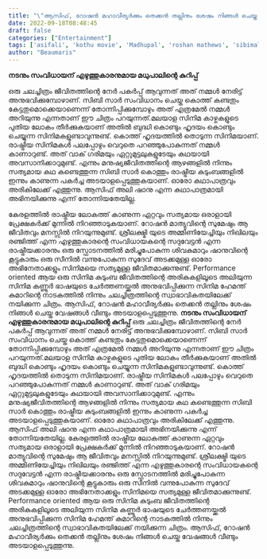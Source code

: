```yaml
---
title: "\"ആസിഫ്, റോഷൻ മഹാവീര്യർക്കും തെക്കൻ തല്ലിനും ശേഷം നിങ്ങൾ ചെയ്ത വേഷങ്ങൾ വീണ്ടും അടയാളപ്പെടുത്തുന്നു\""
date: 2022-09-18T08:48:45
draft: false
categories: ["Entertainment"]
tags: ['asifali', 'kothu movie', 'Madhupal', 'roshan mathews', 'sibimalayil']
author: "Beaumaris"
---
```


<strong>നടനും സംവിധായന് എഴുത്തുകാരനുമായ മധുപാലിന്റെ കുറിപ്പ്</strong>

ഒരു ചലച്ചിത്രം ജീവിതത്തിന്റെ നേർ പകർപ്പ് ആവുന്നത് അത് നമ്മൾ നേരിട്ട് അനുഭവിക്കുമ്പോഴാണ്. സിബി സാർ സംവിധാനം ചെയ്ത കൊത്ത് കണ്ടതും കേട്ടതുമൊക്കെയാണെന്ന് തോന്നിപ്പിക്കുമ്പോഴും അത് എത്രമേൽ നമ്മൾ അറിയുന്നു എന്നതാണ് ഈ ചിത്രം പറയുന്നത്.മലയാള സിനിമ കാഴ്ചകളുടെ പുതിയ ലോകം തീർക്കുകയാണ് അതിൽ ബുദ്ധി കൊണ്ടും ഹൃദയം കൊണ്ടും ചെയ്യുന്ന സിനിമകളുണ്ടാവുന്നുണ്ട്.
കൊത്ത് ഹൃദയത്തിൽ തൊടുന്ന സിനിമയാണ്. രാഷ്ട്രീയ സിനിമകൾ പലപ്പോഴും വെറുതെ പറഞ്ഞുപോകുന്നത് നമ്മൾ കാണാറുണ്ട്. അത് വാക് ഗരിമയും ഏറ്റുമുട്ടലുകളുടേയും കഥയായി അവസാനിക്കാറുമുണ്ട്. എന്നും മനുഷ്യജീവിതത്തിന്റെ ആഴങ്ങളിൽ നിന്നും സത്യമായ കഥ കണ്ടെത്തുന്ന സിബി സാർ കൊത്തും രാഷ്ട്രീയ കുടുംബങ്ങളിൽ ഇന്നും കാണുന്ന പകർച്ച അടയാളപ്പെടുത്തുകയാണ്. ഓരോ കഥാപാത്രവും അരികിലേക്ക് എത്തുന്നു. ആസിഫ് അലി ഷാനു എന്ന കഥാപാത്രമായി അഭിനയിക്കുന്നു എന്ന് തോന്നിയതേയില്ല.

കേരളത്തിൽ രാഷ്ട്രീയ ലോകത്ത് കാണുന്ന ഏറ്റവും സത്യമായ ഒരാളായി പ്രേക്ഷകർക്ക്‌ മുന്നിൽ നിറഞ്ഞാടുകയാണ്. റോഷൻ മാത്യുവിന്റെ സുമേഷും ആ ജീവിതവും മനസ്സിൽ നിറയുന്നുമുണ്ട്. ശ്രീലക്ഷ്മി യുടെ അമ്മിണിയേച്ചിയും നിഖിലയും രഞ്ജിത്ത് എന്ന എഴുത്തുകാരന്റെ സംവിധായകന്റെ സദുവേട്ടൻ എന്ന രാഷ്ട്രീയക്കാരനും ഒരു സ്ഫോടനത്തിൽ മരിച്ചുപോകുന്ന ശിവകുമാറും ഷാനുവിന്റെ കൂട്ടുകാരും ഒരു സീനിൽ വന്നുപോകുന്ന സുദേവ് അടക്കമുള്ള ഓരോ അഭിനേതാക്കളും സിനിമയെ സത്യമുള്ള ജീവിതമാക്കുന്നുണ്ട്. Performance oriented ആയ ഒരു സിനിമ കുടുംബ ജീവിതത്തിന്റെ അരികുകളിലൂടെ അലിയുന്ന സിനിമ കണ്ണൂർ ഭാഷയുടെ ചേർത്തണയ്ക്കൽ അനുഭവിപ്പിക്കുന്ന സിനിമ ഹേമന്ത് കുമാറിന്റെ നാടകത്തിൽ നിന്നും ചലച്ചിത്രത്തിന്റെ സ്വാഭാവികതയിലേക്ക് നയിക്കുന്ന ചിത്രം. ആസിഫ്, റോഷൻ മഹാവീര്യർക്കും തെക്കൻ തല്ലിനും ശേഷം നിങ്ങൾ ചെയ്ത വേഷങ്ങൾ വീണ്ടും അടയാളപ്പെടുത്തുന്നു.
**നടനും സംവിധായന് എഴുത്തുകാരനുമായ മധുപാലിന്റെ കുറിപ്പ്** ഒരു ചലച്ചിത്രം ജീവിതത്തിന്റെ നേർ പകർപ്പ് ആവുന്നത് അത് നമ്മൾ നേരിട്ട് അനുഭവിക്കുമ്പോഴാണ്. സിബി സാർ സംവിധാനം ചെയ്ത കൊത്ത് കണ്ടതും കേട്ടതുമൊക്കെയാണെന്ന് തോന്നിപ്പിക്കുമ്പോഴും അത് എത്രമേൽ നമ്മൾ അറിയുന്നു എന്നതാണ് ഈ ചിത്രം പറയുന്നത്.മലയാള സിനിമ കാഴ്ചകളുടെ പുതിയ ലോകം തീർക്കുകയാണ് അതിൽ ബുദ്ധി കൊണ്ടും ഹൃദയം കൊണ്ടും ചെയ്യുന്ന സിനിമകളുണ്ടാവുന്നുണ്ട്. കൊത്ത് ഹൃദയത്തിൽ തൊടുന്ന സിനിമയാണ്. രാഷ്ട്രീയ സിനിമകൾ പലപ്പോഴും വെറുതെ പറഞ്ഞുപോകുന്നത് നമ്മൾ കാണാറുണ്ട്. അത് വാക് ഗരിമയും ഏറ്റുമുട്ടലുകളുടേയും കഥയായി അവസാനിക്കാറുമുണ്ട്. എന്നും മനുഷ്യജീവിതത്തിന്റെ ആഴങ്ങളിൽ നിന്നും സത്യമായ കഥ കണ്ടെത്തുന്ന സിബി സാർ കൊത്തും രാഷ്ട്രീയ കുടുംബങ്ങളിൽ ഇന്നും കാണുന്ന പകർച്ച അടയാളപ്പെടുത്തുകയാണ്. ഓരോ കഥാപാത്രവും അരികിലേക്ക് എത്തുന്നു. ആസിഫ് അലി ഷാനു എന്ന കഥാപാത്രമായി അഭിനയിക്കുന്നു എന്ന് തോന്നിയതേയില്ല. കേരളത്തിൽ രാഷ്ട്രീയ ലോകത്ത് കാണുന്ന ഏറ്റവും സത്യമായ ഒരാളായി പ്രേക്ഷകർക്ക്‌ മുന്നിൽ നിറഞ്ഞാടുകയാണ്. റോഷൻ മാത്യുവിന്റെ സുമേഷും ആ ജീവിതവും മനസ്സിൽ നിറയുന്നുമുണ്ട്. ശ്രീലക്ഷ്മി യുടെ അമ്മിണിയേച്ചിയും നിഖിലയും രഞ്ജിത്ത് എന്ന എഴുത്തുകാരന്റെ സംവിധായകന്റെ സദുവേട്ടൻ എന്ന രാഷ്ട്രീയക്കാരനും ഒരു സ്ഫോടനത്തിൽ മരിച്ചുപോകുന്ന ശിവകുമാറും ഷാനുവിന്റെ കൂട്ടുകാരും ഒരു സീനിൽ വന്നുപോകുന്ന സുദേവ് അടക്കമുള്ള ഓരോ അഭിനേതാക്കളും സിനിമയെ സത്യമുള്ള ജീവിതമാക്കുന്നുണ്ട്. Performance oriented ആയ ഒരു സിനിമ കുടുംബ ജീവിതത്തിന്റെ അരികുകളിലൂടെ അലിയുന്ന സിനിമ കണ്ണൂർ ഭാഷയുടെ ചേർത്തണയ്ക്കൽ അനുഭവിപ്പിക്കുന്ന സിനിമ ഹേമന്ത് കുമാറിന്റെ നാടകത്തിൽ നിന്നും ചലച്ചിത്രത്തിന്റെ സ്വാഭാവികതയിലേക്ക് നയിക്കുന്ന ചിത്രം. ആസിഫ്, റോഷൻ മഹാവീര്യർക്കും തെക്കൻ തല്ലിനും ശേഷം നിങ്ങൾ ചെയ്ത വേഷങ്ങൾ വീണ്ടും അടയാളപ്പെടുത്തുന്നു.
